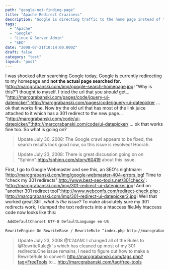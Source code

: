 ```yaml
---
path: "google-not-finding-page"
title: "Apache Redirect Craziness"
description: "Google is directing traffic to the home page instead of the page that it should direct to."
tags: 
  - "Apache"
  - "Google"
  - "Linux & Server Admin"
  - "SEO"
date: "2008-07-21T10:14:00.000Z"
draft: false
category: "test"
layout: "post"
---
```


I was shocked after searching Google today, Google is currently redirecting to my homepage and **not the actual page searched for.**
!http://marcgrabanski.com/img/google-search-homepage.jpg!
"Why is this?"I thought to myself. I tried the url that you *should* get... "http://marcgrabanski.com/pages/code/jquery-ui-datepicker":http://marcgrabanski.com/pages/code/jquery-ui-datepicker ... ok that works fine. Now try the old url that has most of the link juice attached to it which has a 301 redirect to the new page... "http://marcgrabanski.com/code/ui-datepicker/":http://marcgrabanski.com/code/ui-datepicker/ ... ok that works fine too. So what is going on?
> Update July 30, 2008: The Google crawl appears to be fixed, the search results look good now, so this issue is resolved! Hoorah.

> Update July 23, 2008: There is great discussion going on on "Sphinn":http://sphinn.com/story/60419 about this issue.

First, I go to Google Webmaster and see this, an SEO's nightmare:
!http://marcgrabanski.com/img/google-webmaster-404-errors.jpg!
Time to "check my 301 redirects":http://www.best-seo-tools.net/301check/ :
!http://marcgrabanski.com/img/301-redirect-ui-datepicker.jpg!
And on "another 301 redirect tool":http://www.webconfs.com/redirect-check.php :
!http://marcgrabanski.com/img/301-redirect-ui-datepicker2.jpg!
Well that worked great.Still, *what is the issue?* To make absolutely sure my 301 redirects work, I dumped the text redirects into a htaccess file.My htaccess code now looks like this:
```xml
 AddDefaultCharset UTF-8 DefaultLanguage en-US

RewriteEngine On RewriteBase / RewriteRule ^index.php http://marcgrabanski.com/articles [R=301,L] RewriteRule ^code.html http://marcgrabanski.com/pages/code [R=301,L] RewriteRule ^code/beyond-flash(/?) http://marcgrabanski.com/pages/code/beyond-flash [R=301,L] # MANY RedirectRules ... ALL WORK FINE RewriteCond %{HTTP_HOST} ^www.marcgrabanski.com$ [NC] RewriteCond %{REQUEST_URI} !.**tags.php.** [NC] RewriteRule ^(.**)$ http://marcgrabanski.com/$1 [R=301,L] RewriteCond %{REQUEST_FILENAME}.php -f RewriteCond %{REQUEST_URI} !/$ RewriteRule (.**) $1.php [L] RewriteCond %{REQUEST_FILENAME} !-d RewriteRule ^(.+)/$ /$1 [R=301,L] RewriteRule ^$ webroot/ [L] RewriteRule (.**) webroot/$1 [L] AddHandler php5-script .phpbq.
```

> Update July 23, 2008 @1:24AM: I changed all of the Rules to @RewriteRule@ 's which has cleaned up most of my 301 redirects.One issue remains, I need to figure out how to make a RewriteRule to convert: http://marcgrabanski.com/tags.php?tag=FreeTools to... http://marcgrabanski.com/tag/free-tools